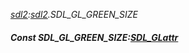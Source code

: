 _[sdl2](../../modules/sdl2/sdl2-module.md):[sdl2](../../modules/sdl2/sdl2-module.md).SDL\_GL\_GREEN\_SIZE_
##### Const SDL\_GL\_GREEN\_SIZE:[SDL_GLattr](../../modules/sdl2/sdl2-sdl_glattr.md)
